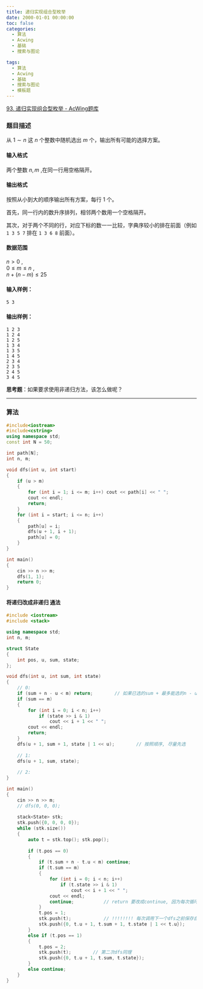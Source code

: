 ```yaml
---
title: 递归实现组合型枚举
date: 2000-01-01 00:00:00
toc: false
categories:
  - 算法
  - Acwing
  - 基础
  - 搜索与图论

tags:
  - 算法
  - Acwing
  - 基础
  - 搜索与图论
  - 模板题
---
```


[93. 递归实现组合型枚举 - AcWing题库](https://www.acwing.com/problem/content/95/)


### 题目描述
从 $1 \sim n$ 这 $n$ 个整数中随机选出 $m$ 个，输出所有可能的选择方案。

#### 输入格式

两个整数 $n, m$ ,在同一行用空格隔开。

#### 输出格式

按照从小到大的顺序输出所有方案，每行 $1$ 个。

首先，同一行内的数升序排列，相邻两个数用一个空格隔开。

其次，对于两个不同的行，对应下标的数一一比较，字典序较小的排在前面（例如 `1 3 5 7` 排在 `1 3 6 8` 前面）。

#### 数据范围

 $n>0$ ,  
 $0 \le m \le n$ ,  
 $n+(n-m) \le 25$

#### 输入样例：

```
5 3
```

#### 输出样例：

```
1 2 3 
1 2 4 
1 2 5 
1 3 4 
1 3 5 
1 4 5 
2 3 4 
2 3 5 
2 4 5 
3 4 5 
```

**思考题**：如果要求使用非递归方法，该怎么做呢？

---
### 算法

```cpp
#include<iostream>
#include<cstring>
using namespace std;
const int N = 50;

int path[N];
int n, m;

void dfs(int u, int start)
{
    if (u > m)
    {
        for (int i = 1; i <= m; i++) cout << path[i] << " ";
        cout << endl;
        return;
    }
    for (int i = start; i <= n; i++)
    {
        path[u] = i;
        dfs(u + 1, i + 1);
        path[u] = 0;
    }
}

int main()
{
    cin >> n >> m;
    dfs(1, 1);
    return 0;
}
```


#### 将递归改成非递归 通法 

```cpp
#include <iostream>
#include <stack>

using namespace std;
int n, m;

struct State
{
    int pos, u, sum, state;
};

void dfs(int u, int sum, int state)
{
    // 0:
    if (sum + n - u < m) return;        // 如果已选的sum + 最多能选的n - u <  m  直接剪枝
    if (sum == m)
    {
        for (int i = 0; i < n; i++)
            if (state >> i & 1)
                cout << i + 1 << " ";
        cout << endl;
        return;
    }
    dfs(u + 1, sum + 1, state | 1 << u);        // 按照顺序, 尽量先选
    
    // 1:
    dfs(u + 1, sum, state);
    
    // 2:
}

int main()
{
    cin >> n >> m;
    // dfs(0, 0, 0);
    
    stack<State> stk;
    stk.push({0, 0, 0, 0});
    while (stk.size())
    {
        auto t = stk.top(); stk.pop();
        
        if (t.pos == 0)
        {
            if (t.sum + n - t.u < m) continue;
            if (t.sum == m)
            {
                for (int i = 0; i < n; i++)
                    if (t.state >> i & 1)
                        cout << i + 1 << " ";
                cout << endl;
                continue;           // return 要改成continue, 因为每次循环下一个就是调用函数栈
            }
            t.pos = 1;
            stk.push(t);            // !!!!!!!! 每次调用下一个dfs之前保存自己的当前运行位置
            stk.push({0, t.u + 1, t.sum + 1, t.state | 1 << t.u});      // !!!! 保存玩位置后进入下一个dfs,  注意开始的位置和参数
        }
        else if (t.pos == 1)
        {
            t.pos = 2;
            stk.push(t);        // 第二次dfs同理
            stk.push({0, t.u + 1, t.sum, t.state});
        }
        else continue;
    }
}
```




